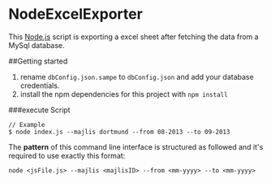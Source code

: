 NodeExcelExporter
=======
This [Node.js][1] script is exporting a excel sheet after fetching the data from a MySql database.

##Getting started
1. rename `dbConfig.json.sampe` to `dbConfig.json` and add your database credentials.
2. install the npm dependencies for this project with `npm install`

###execute Script
```
// Example
$ node index.js --majlis dortmund --from 08-2013 --to 09-2013
```
The **pattern** of this command line interface is structured as followed and it's required to use exactly this format:  

```
node <jsFile.js> --majlis <majlisID> --from <mm-yyyy> --to <mm-yyyy>
```

[1]: http://nodejs.org